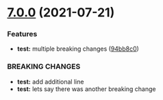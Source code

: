 # [7.0.0](https://github.com/AllanGuigou/semantic-release-playground/compare/v6.0.0...v7.0.0) (2021-07-21)


### Features

* **test:** multiple breaking changes ([94bb8c0](https://github.com/AllanGuigou/semantic-release-playground/commit/94bb8c0a0bd084b7ce54ffa7ef712d1e2ed56590))


### BREAKING CHANGES

* **test:** add additional line
* **test:** lets say there was another breaking change
